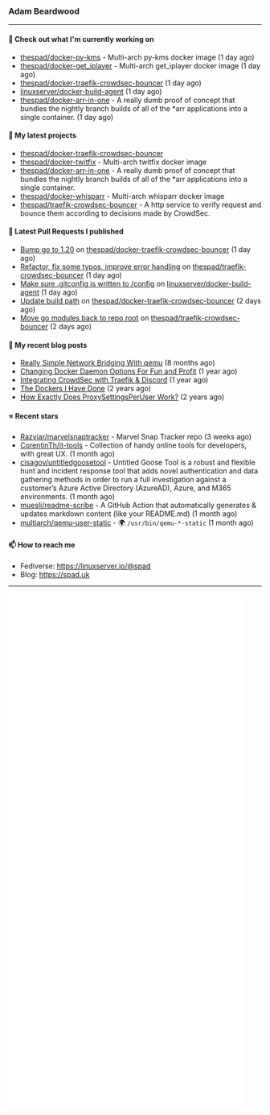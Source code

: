 ### Adam Beardwood
---
#### 👷 Check out what I'm currently working on

- [thespad/docker-py-kms](https://github.com/thespad/docker-py-kms) - Multi-arch py-kms docker image (1 day ago)
- [thespad/docker-get_iplayer](https://github.com/thespad/docker-get_iplayer) - Multi-arch get_iplayer docker image (1 day ago)
- [thespad/docker-traefik-crowdsec-bouncer](https://github.com/thespad/docker-traefik-crowdsec-bouncer) (1 day ago)
- [linuxserver/docker-build-agent](https://github.com/linuxserver/docker-build-agent) (1 day ago)
- [thespad/docker-arr-in-one](https://github.com/thespad/docker-arr-in-one) - A really dumb proof of concept that bundles the nightly branch builds of all of the *arr applications into a single container. (1 day ago)

#### 🌱 My latest projects

- [thespad/docker-traefik-crowdsec-bouncer](https://github.com/thespad/docker-traefik-crowdsec-bouncer)
- [thespad/docker-twitfix](https://github.com/thespad/docker-twitfix) - Multi-arch twitfix docker image
- [thespad/docker-arr-in-one](https://github.com/thespad/docker-arr-in-one) - A really dumb proof of concept that bundles the nightly branch builds of all of the *arr applications into a single container.
- [thespad/docker-whisparr](https://github.com/thespad/docker-whisparr) - Multi-arch whisparr docker image
- [thespad/traefik-crowdsec-bouncer](https://github.com/thespad/traefik-crowdsec-bouncer) - A http service to verify request and bounce them according to decisions made by CrowdSec.

#### 🔨 Latest Pull Requests I published

- [Bump go to 1.20](https://github.com/thespad/docker-traefik-crowdsec-bouncer/pull/3) on [thespad/docker-traefik-crowdsec-bouncer](https://github.com/thespad/docker-traefik-crowdsec-bouncer) (1 day ago)
- [Refactor, fix some typos, improve error handling](https://github.com/thespad/traefik-crowdsec-bouncer/pull/11) on [thespad/traefik-crowdsec-bouncer](https://github.com/thespad/traefik-crowdsec-bouncer) (1 day ago)
- [Make sure .gitconfig is written to /config](https://github.com/linuxserver/docker-build-agent/pull/4) on [linuxserver/docker-build-agent](https://github.com/linuxserver/docker-build-agent) (1 day ago)
- [Update build path](https://github.com/thespad/docker-traefik-crowdsec-bouncer/pull/2) on [thespad/docker-traefik-crowdsec-bouncer](https://github.com/thespad/docker-traefik-crowdsec-bouncer) (2 days ago)
- [Move go modules back to repo root](https://github.com/thespad/traefik-crowdsec-bouncer/pull/10) on [thespad/traefik-crowdsec-bouncer](https://github.com/thespad/traefik-crowdsec-bouncer) (2 days ago)

#### 📜 My recent blog posts

- [Really Simple Network Bridging With qemu](https://spad.uk/really-simple-network-bridging-with-qemu/) (8 months ago)
- [Changing Docker Daemon Options For Fun and Profit](https://spad.uk/changing-docker-daemon-options-for-fun-and-profit/) (1 year ago)
- [Integrating CrowdSec with Traefik &amp; Discord](https://spad.uk/integrating-crowdsec-with-traefik-discord/) (1 year ago)
- [The Dockers I Have Done](https://spad.uk/the-dockers-ive-done/) (2 years ago)
- [How Exactly Does ProxySettingsPerUser Work?](https://spad.uk/how-does-proxysettingsperuser-work/) (2 years ago)

#### ⭐ Recent stars

- [Razviar/marvelsnaptracker](https://github.com/Razviar/marvelsnaptracker) - Marvel Snap Tracker repo (3 weeks ago)
- [CorentinTh/it-tools](https://github.com/CorentinTh/it-tools) - Collection of handy online tools for developers, with great UX.  (1 month ago)
- [cisagov/untitledgoosetool](https://github.com/cisagov/untitledgoosetool) - Untitled Goose Tool is a robust and flexible hunt and incident response tool that adds novel authentication and data gathering methods in order to run a full investigation against a customer’s Azure Active Directory (AzureAD), Azure, and M365 environments. (1 month ago)
- [muesli/readme-scribe](https://github.com/muesli/readme-scribe) - A GitHub Action that automatically generates &amp; updates markdown content (like your README.md) (1 month ago)
- [multiarch/qemu-user-static](https://github.com/multiarch/qemu-user-static) - :earth_africa: `/usr/bin/qemu-*-static` (1 month ago)

#### 📫 How to reach me
- Fediverse: https://linuxserver.io/@spad
- Blog: https://spad.uk
---
<img src="https://raw.githubusercontent.com/thespad/thespad/main/github-metrics.svg">
